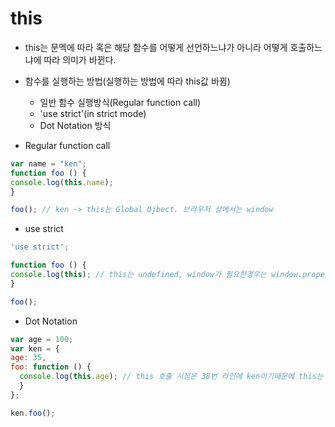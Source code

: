 # this
- this는 문멕에 따라 혹은 해당 함수를 어떻게 선언하느냐가 아니라 어떻게 호출하느냐에 따라 의미가 바뀐다.
- 함수를 실행하는 방법(실행하는 방법에 따라 this값 바뀜)
  - 일반 함수 실행방식(Regular function call)
  - 'use strict'(in strict mode)
  - Dot Notation 방식

- Regular function call
```javascript
var name = "ken";
function foo () {
console.log(this.name);
}

foo(); // ken -> this는 Global Ojbect. 브라우저 상에서는 window
```

- use strict
```javascript
'use strict';

function foo () {
console.log(this); // this는 undefined, window가 필요한경우는 window.property
}

foo();
```
- Dot Notation
```javascript
var age = 100;
var ken = {
age: 35,
foo: function () {
  console.log(this.age); // this 호출 시점은 38번 라인에 ken이기때문에 this는 ken
  }
};

ken.foo();
```